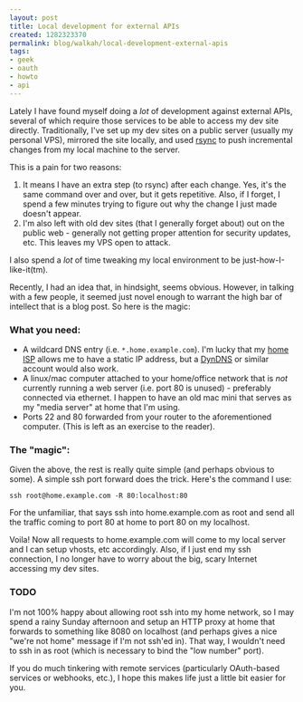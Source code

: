 ```yaml
--- 
layout: post
title: Local development for external APIs
created: 1282323370
permalink: blog/walkah/local-development-external-apis
tags: 
- geek
- oauth
- howto
- api
---
```

Lately I have found myself doing a *lot* of development against external APIs, several of which require those services to be able to access my dev site directly. Traditionally, I've set up my dev sites on a public server (usually my personal VPS), mirrored the site locally, and used [rsync](http://www.samba.org/rsync/) to push incremental changes from my local machine to the server.

This is a pain for two reasons: 

1. It means I have an extra step (to rsync) after each change. Yes, it's the same command over and over, but it gets repetitive. Also, if I forget, I spend a few minutes trying to figure out why the change I just made doesn't appear. 
1. I'm also left with old dev sites (that I generally forget about) out on the public web - generally not getting proper attention for security updates, etc. This leaves my VPS open to attack.

I also spend a *lot* of time tweaking my local environment to be just-how-I-like-it(tm).

Recently, I had an idea that, in hindsight, seems obvious. However, in talking with a few people, it seemed just novel enough to warrant the high bar of intellect that is a blog post. So here is the magic:

### What you need:

* A wildcard DNS entry (i.e. `*.home.example.com`). I'm lucky that my [home ISP](http://teksavvy.com/) allows me to have a static IP address, but a [DynDNS](http://www.dyndns.com/) or similar account would also work.
* A linux/mac computer attached to your home/office network that is *not* currently running a web server (i.e. port 80 is unused) - preferably connected via ethernet. I happen to have an old mac mini that serves as my "media server" at home that I'm using.
* Ports 22 and 80 forwarded from your router to the aforementioned computer. (This is left as an exercise to the reader).

### The "magic":

Given the above, the rest is really quite simple (and perhaps obvious to some). A simple ssh port forward does the trick. Here's the command I use:

    ssh root@home.example.com -R 80:localhost:80
    
For the unfamiliar, that says ssh into home.example.com as root and send all the traffic coming to port 80 at home to port 80 on my localhost. 

Voila! Now all requests to home.example.com will come to my local server and I can setup vhosts, etc accordingly. Also, if I just end my ssh connection, I no longer have to worry about the big, scary Internet accessing my dev sites.

### TODO

I'm not 100% happy about allowing root ssh into my home network, so I may spend a rainy Sunday afternoon and setup an HTTP proxy at home that forwards to something like 8080 on localhost (and perhaps gives a nice "we're not home" message if I'm not ssh'ed in). That way, I wouldn't need to ssh in as root (which is necessary to bind the "low number" port).

If you do much tinkering with remote services (particularly OAuth-based services or webhooks, etc.), I hope this makes life just a little bit easier for you.
